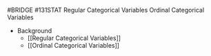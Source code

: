 #BRIDGE #131STAT 
Regular Categorical Variables
Ordinal Categorical Variables

- Background
	- [[Regular Categorical Variables]]
	- [[Ordinal Categorical Variables]]